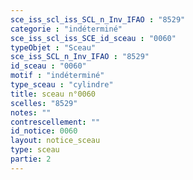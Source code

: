 ```yaml
---
sce_iss_scl_iss_SCL_n_Inv_IFAO : "8529"
categorie : "indéterminé"
sce_iss_scl_iss_SCE_id_sceau : "0060"
typeObjet : "Sceau"
sce_iss_SCL_n_Inv_IFAO : "8529"
id_sceau : "0060"
motif : "indéterminé"
type_sceau : "cylindre"
title: sceau n°0060
scelles: "8529"
notes: ""
contrescellement: ""
id_notice: 0060
layout: notice_sceau
type: sceau
partie: 2
---
```

